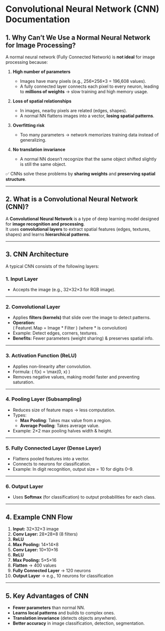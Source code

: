 
# **Convolutional Neural Network (CNN) Documentation**

## **1. Why Can’t We Use a Normal Neural Network for Image Processing?**

A normal neural network (Fully Connected Network) is **not ideal** for image processing because:

1. **High number of parameters**  
   - Images have many pixels (e.g., 256×256×3 = 196,608 values).  
   - A fully connected layer connects each pixel to every neuron, leading to **millions of weights** → slow training and high memory usage.

2. **Loss of spatial relationships**  
   - In images, nearby pixels are related (edges, shapes).  
   - A normal NN flattens images into a vector, **losing spatial patterns**.

3. **Overfitting risk**  
   - Too many parameters → network memorizes training data instead of generalizing.

4. **No translation invariance**  
   - A normal NN doesn’t recognize that the same object shifted slightly is still the same object.

✅ CNNs solve these problems by **sharing weights** and **preserving spatial structure**.

---

## **2. What is a Convolutional Neural Network (CNN)?**

A **Convolutional Neural Network** is a type of deep learning model designed for **image recognition and processing**.  
It uses **convolutional layers** to extract spatial features (edges, textures, shapes) and learns **hierarchical patterns**.

---

## **3. CNN Architecture**

A typical CNN consists of the following layers:

### **1. Input Layer**
- Accepts the image (e.g., 32×32×3 for RGB image).

---

### **2. Convolutional Layer**
- Applies **filters (kernels)** that slide over the image to detect patterns.
- **Operation:**  
  \( Feature\ Map = Image * Filter \) (where * is convolution)
- Example: Detect edges, corners, textures.
- **Benefits:** Fewer parameters (weight sharing) & preserves spatial info.

---

### **3. Activation Function (ReLU)**
- Applies non-linearity after convolution.
- Formula: \( f(x) = \max(0, x) \)
- Removes negative values, making model faster and preventing saturation.

---

### **4. Pooling Layer (Subsampling)**
- Reduces size of feature maps → less computation.
- Types:
  - **Max Pooling**: Takes max value from a region.
  - **Average Pooling**: Takes average value.
- Example: 2×2 max pooling halves width & height.

---

### **5. Fully Connected Layer (Dense Layer)**
- Flattens pooled features into a vector.
- Connects to neurons for classification.
- Example: In digit recognition, output size = 10 for digits 0–9.

---

### **6. Output Layer**
- Uses **Softmax** (for classification) to output probabilities for each class.

---

## **4. Example CNN Flow**
1. **Input:** 32×32×3 image  
2. **Conv Layer:** 28×28×8 (8 filters)  
3. **ReLU**  
4. **Max Pooling:** 14×14×8  
5. **Conv Layer:** 10×10×16  
6. **ReLU**  
7. **Max Pooling:** 5×5×16  
8. **Flatten** → 400 values  
9. **Fully Connected Layer** → 120 neurons  
10. **Output Layer** → e.g., 10 neurons for classification

---

## **5. Key Advantages of CNN**
- **Fewer parameters** than normal NN.
- **Learns local patterns** and builds to complex ones.
- **Translation invariance** (detects objects anywhere).
- **Better accuracy** in image classification, detection, segmentation.
